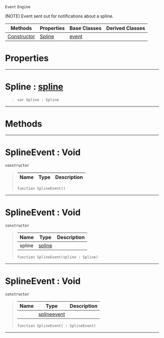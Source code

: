  `Event` `Engine`



(NOTE) Event sent out for notifications about a spline.

|Methods|Properties|Base Classes|Derived Classes|
|---|---|---|---|
|[ Constructor](https://github.com/ZilchEngine/ZilchDocs/blob/master/code_reference/class_reference/splineevent.markdown#splineevent-void)|[ Spline](https://github.com/ZilchEngine/ZilchDocs/blob/master/code_reference/class_reference/splineevent.markdown#spline-zero-engine-docum)|[event](https://github.com/ZilchEngine/ZilchDocs/blob/master/code_reference/class_reference/event.markdown)| |


 #  Properties


---  
 #  Spline : [spline](https://github.com/ZilchEngine/ZilchDocs/blob/master/code_reference/class_reference/spline.markdown)

> 
> ``` lang=cpp, name=Nada
> var Spline : Spline


---  
 #  Methods


---  
 #  SplineEvent : Void

 `constructor`

> 
> |Name|Type|Description|
> |---|---|---|
> ``` lang=cpp, name=Nada
> function SplineEvent()
> ``` 


---  
 #  SplineEvent : Void

 `constructor`

> 
> |Name|Type|Description|
> |---|---|---|
> |spline|[spline](https://github.com/ZilchEngine/ZilchDocs/blob/master/code_reference/class_reference/spline.markdown)| |
> ``` lang=cpp, name=Nada
> function SplineEvent(spline : Spline)
> ``` 


---  
 #  SplineEvent : Void

 `constructor`

> 
> |Name|Type|Description|
> |---|---|---|
> ||[splineevent](https://github.com/ZilchEngine/ZilchDocs/blob/master/code_reference/class_reference/splineevent.markdown)| |
> ``` lang=cpp, name=Nada
> function SplineEvent( : SplineEvent)
> ``` 


---  
 

 